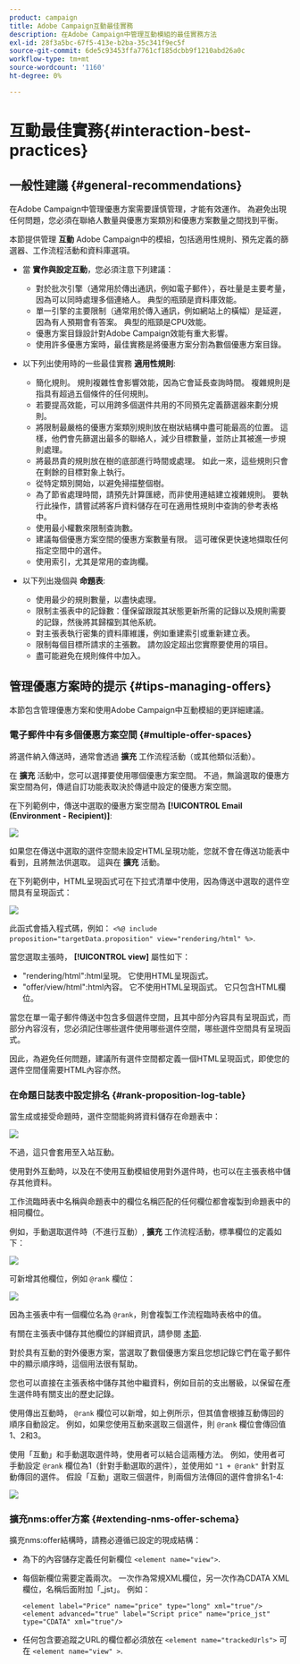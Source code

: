 ```yaml
---
product: campaign
title: Adobe Campaign互動最佳實務
description: 在Adobe Campaign中管理互動模組的最佳實務方法
exl-id: 28f3a5bc-67f5-413e-b2ba-35c341f9ec5f
source-git-commit: 6de5c93453ffa7761cf185dcbb9f1210abd26a0c
workflow-type: tm+mt
source-wordcount: '1160'
ht-degree: 0%

---
```


# 互動最佳實務{#interaction-best-practices}

## 一般性建議 {#general-recommendations}

在Adobe Campaign中管理優惠方案需要謹慎管理，才能有效運作。 為避免出現任何問題，您必須在聯絡人數量與優惠方案類別和優惠方案數量之間找到平衡。

本節提供管理 **互動** Adobe Campaign中的模組，包括適用性規則、預先定義的篩選器、工作流程活動和資料庫選項。

* 當 **實作與設定互動**，您必須注意下列建議：

   * 對於批次引擎（通常用於傳出通訊，例如電子郵件），吞吐量是主要考量，因為可以同時處理多個連絡人。 典型的瓶頸是資料庫效能。
   * 單一引擎的主要限制（通常用於傳入通訊，例如網站上的橫幅）是延遲，因為有人預期會有答案。 典型的瓶頸是CPU效能。
   * 優惠方案目錄設計對Adobe Campaign效能有重大影響。
   * 使用許多優惠方案時，最佳實務是將優惠方案分割為數個優惠方案目錄。

* 以下列出使用時的一些最佳實務 **適用性規則**:

   * 簡化規則。 規則複雜性會影響效能，因為它會延長查詢時間。 複雜規則是指具有超過五個條件的任何規則。
   * 若要提高效能，可以用跨多個選件共用的不同預先定義篩選器來劃分規則。
   * 將限制最嚴格的優惠方案類別規則放在樹狀結構中盡可能最高的位置。 這樣，他們會先篩選出最多的聯絡人，減少目標數量，並防止其被進一步規則處理。
   * 將最昂貴的規則放在樹的底部進行時間或處理。 如此一來，這些規則只會在剩餘的目標對象上執行。
   * 從特定類別開始，以避免掃描整個樹。
   * 為了節省處理時間，請預先計算匯總，而非使用連結建立複雜規則。 要執行此操作，請嘗試將客戶資料儲存在可在適用性規則中查詢的參考表格中。
   * 使用最小權數來限制查詢數。
   * 建議每個優惠方案空間的優惠方案數量有限。 這可確保更快速地擷取任何指定空間中的選件。
   * 使用索引，尤其是常用的查詢欄。

* 以下列出幾個與 **命題表**:

   * 使用最少的規則數量，以盡快處理。
   * 限制主張表中的記錄數：僅保留跟蹤其狀態更新所需的記錄以及規則需要的記錄，然後將其歸檔到其他系統。
   * 對主張表執行密集的資料庫維護，例如重建索引或重新建立表。
   * 限制每個目標所請求的主張數。 請勿設定超出您實際要使用的項目。
   * 盡可能避免在規則條件中加入。

## 管理優惠方案時的提示 {#tips-managing-offers}

本節包含管理優惠方案和使用Adobe Campaign中互動模組的更詳細建議。

### 電子郵件中有多個優惠方案空間 {#multiple-offer-spaces}

將選件納入傳送時，通常會透過 **擴充** 工作流程活動（或其他類似活動）。

在 **擴充** 活動中，您可以選擇要使用哪個優惠方案空間。 不過，無論選取的優惠方案空間為何，傳遞自訂功能表取決於傳遞中設定的優惠方案空間。

在下列範例中，傳送中選取的優惠方案空間為 **[!UICONTROL Email (Environment - Recipient)]**:

![](assets/Interaction-best-practices-offer-space-selected.png)

如果您在傳送中選取的選件空間未設定HTML呈現功能，您就不會在傳送功能表中看到，且將無法供選取。 這與在 **擴充** 活動。

在下列範例中，HTML呈現函式可在下拉式清單中使用，因為傳送中選取的選件空間具有呈現函式：

![](assets/Interaction-best-practices-HTML-rendering.png)

此函式會插入程式碼，例如： `<%@ include proposition="targetData.proposition" view="rendering/html" %>`.

當您選取主張時， **[!UICONTROL view]** 屬性如下：
* &quot;rendering/html&quot;:html呈現。 它使用HTML呈現函式。
* &quot;offer/view/html&quot;:html內容。 它不使用HTML呈現函式。 它只包含HTML欄位。

當您在單一電子郵件傳送中包含多個選件空間，且其中部分內容具有呈現函式，而部分內容沒有，您必須記住哪些選件使用哪些選件空間，哪些選件空間具有呈現函式。

因此，為避免任何問題，建議所有選件空間都定義一個HTML呈現函式，即使您的選件空間僅需要HTML內容亦然。

### 在命題日誌表中設定排名 {#rank-proposition-log-table}

當生成或接受命題時，選件空間能夠將資料儲存在命題表中：

![](assets/Interaction-best-practices-offer-space-storage.png)

不過，這只會套用至入站互動。

使用對外互動時，以及在不使用互動模組使用對外選件時，也可以在主張表格中儲存其他資料。

工作流臨時表中名稱與命題表中的欄位名稱匹配的任何欄位都會複製到命題表中的相同欄位。

例如，手動選取選件時（不進行互動）, **擴充** 工作流程活動，標準欄位的定義如下：

![](assets/Interaction-best-practices-manual-offer-std-fields.png)

可新增其他欄位，例如 `@rank` 欄位：

![](assets/Interaction-best-practices-manual-offer-add-fields.png)

因為主張表中有一個欄位名為 `@rank`，則會複製工作流程臨時表格中的值。

有關在主張表中儲存其他欄位的詳細資訊，請參閱 [本節](interaction-send-offers.md#storing-offer-rankings-and-weights).

對於具有互動的對外優惠方案，當選取了數個優惠方案且您想記錄它們在電子郵件中的顯示順序時，這個用法很有幫助。

您也可以直接在主張表格中儲存其他中繼資料，例如目前的支出層級，以保留在產生選件時有關支出的歷史記錄。

使用傳出互動時， `@rank` 欄位可以新增，如上例所示，但其值會根據互動傳回的順序自動設定。 例如，如果您使用互動來選取三個選件，則 `@rank` 欄位會傳回值1、2和3。

使用「互動」和手動選取選件時，使用者可以結合這兩種方法。 例如，使用者可手動設定 `@rank` 欄位為1（針對手動選取的選件），並使用如 `"1 + @rank"` 針對互動傳回的選件。 假設「互動」選取三個選件，則兩個方法傳回的選件會排名1-4:

![](assets/Interaction-best-practices-manual-offer-combined.png)

### 擴充nms:offer方案 {#extending-nms-offer-schema}

擴充nms:offer結構時，請務必遵循已設定的現成結構：
* 為下的內容儲存定義任何新欄位 `<element name="view">`.
* 每個新欄位需要定義兩次。 一次作為常規XML欄位，另一次作為CDATA XML欄位，名稱后面附加「_jst」。 例如：

   ```
   <element label="Price" name="price" type="long" xml="true"/>
   <element advanced="true" label="Script price" name="price_jst" type="CDATA" xml="true"/>
   ```

* 任何包含要追蹤之URL的欄位都必須放在 `<element name="trackedUrls">` 可在 `<element name="view" >`.
